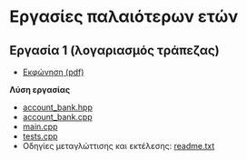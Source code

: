 # Εργασίες παλαιότερων ετών

## Εργασία 1 (λογαριασμός τράπεζας)

* [Εκφώνηση (pdf)](./lab2020/exercise1/20200217_assignment1.pdf)

**Λύση εργασίας**

* [account_bank.hpp](./lab2020/exercise1_solution2/account_bank.hpp)
* [account_bank.cpp](./lab2020/exercise1_solution2/account_bank.cpp)
* [main.cpp](./lab2020/exercise1_solution2/main.cpp)
* [tests.cpp](./lab2020/exercise1_solution2/tests.cpp)
* Οδηγίες μεταγλώττισης και εκτέλεσης: [readme.txt](./lab2020/exercise1_solution2/readme.txt)

